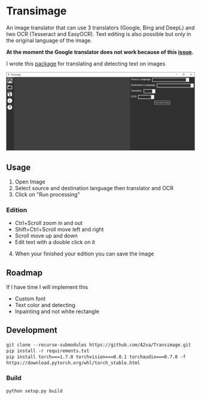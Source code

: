 # Transimage

An image translator that can use 3 translators (Google, Bing and DeepL) and two OCR (Tesseract and EasyOCR). 
Text editing is also possible but only in the original language of the image.

**At the moment the Google translator does not work because of this [issue](https://github.com/ssut/py-googletrans/issues/234).**

I wrote this [package](https://github.com/A2va/ImageTranslator) for translating and detecting text on images


![Interface](/images/transimage.png)

## Usage

1. Open Image
2. Select source and destination language then translator and OCR
3. Click on "Run processing"

### Edition

*  Ctrl+Scroll zoom in and out
* Shift+Ctrl+Scroll move left and right
* Scroll move up and down
* Edit text with a double click on it

4. When your finished your edition you can save the image

## Roadmap

If I have time I will implement this

* Custom font
* Text color and detecting 
* Inpainting and not white rectangle

## Development

```
git clone --recurse-submodules https://github.com/A2va/Transimage.git
pip install -r requirements.txt
pip install torch===1.7.0 torchvision===0.8.1 torchaudio===0.7.0 -f https://download.pytorch.org/whl/torch_stable.html
```
### Build

```
python setup.py build
```


